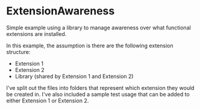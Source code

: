 # ExtensionAwareness
Simple example using a library to manage awareness over what functional extensions are installed.

In this example, the assumption is there are the following extension structure:
- Extension 1
- Extension 2
- Library (shared by Extension 1 and Extension 2)

I've split out the files into folders that represent which extension they would be created in. I've also included a sample test usage that can be added to either Extension 1 or Extension 2.
